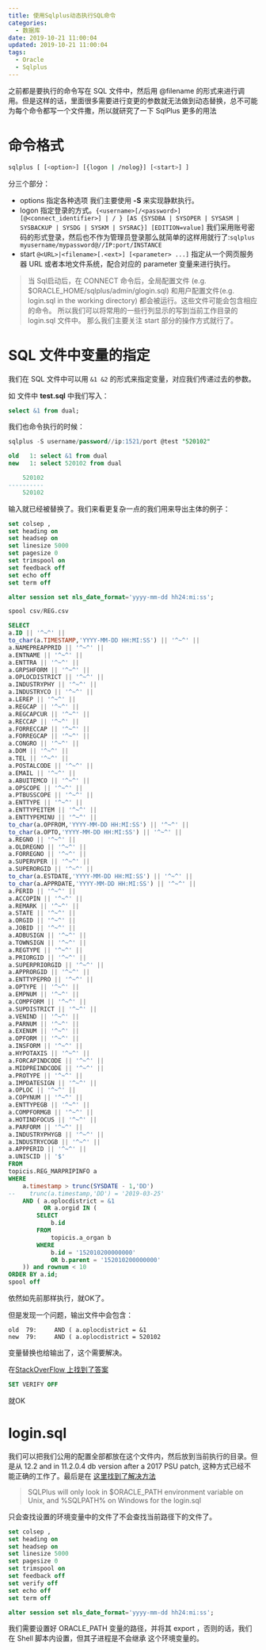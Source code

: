 ```yaml
---
title: 使用Sqlplus动态执行SQL命令
categories:
  - 数据库
date: 2019-10-21 11:00:04
updated: 2019-10-21 11:00:04
tags: 
  - Oracle
  - Sqlplus
---
```

之前都是要执行的命令写在 SQL 文件中，然后用 @filename 的形式来进行调用。但是这样的话，里面很多需要进行变更的参数就无法做到动态替换，总不可能为每个命令都写一个文件撒，所以就研究了一下 SqlPlus 更多的用法

<!--more-->

# 命令格式

```sh
sqlplus [ [<option>] [{logon | /nolog}] [<start>] ]
```

分三个部分：

- options 指定各种选项 我们主要使用  **-S** 来实现静默执行。
- logon 指定登录的方式。`{<username>[/<password>][@<connect_identifier>] | / }
	      [AS {SYSDBA | SYSOPER | SYSASM | SYSBACKUP | SYSDG | SYSKM | SYSRAC}] [EDITION=value]` 我们采用账号密码的形式登录，然后也不作为管理员登录那么就简单的这样用就行了:`sqlplus myusername/mypassword@//IP:port/INSTANCE`
- start `@<URL>|<filename>[.<ext>] [<parameter> ...]` 指定从一个网页服务器 URL 或者本地文件系统，配合对应的 parameter 变量来进行执行。

> 当 Sql启动后，在 CONNECT 命令后，全局配置文件
(e.g. $ORACLE_HOME/sqlplus/admin/glogin.sql) 和用户配置文件(e.g. login.sql in the working directory) 都会被运行。这些文件可能会包含相应的命令。
所以我们可以将常用的一些行列显示的写到当前工作目录的 login.sql 文件中。
那么我们主要关注 start 部分的操作方式就行了。

# SQL 文件中变量的指定

我们在 SQL 文件中可以用 `&1 &2` 的形式来指定变量，对应我们传递过去的参数。

如 文件中 **test.sql** 中我们写入：

```sql
select &1 from dual;
```

我们也命令执行的时候：

```sql
sqlplus -S username/password//ip:1521/port @test "520102"

old   1: select &1 from dual
new   1: select 520102 from dual

    520102
----------
    520102
```
输入就已经被替换了。我们来看更复杂一点的我们用来导出主体的例子：

```sql
set colsep ,
set heading on
set headsep on
set linesize 5000
set pagesize 0
set trimspool on
set feedback off
set echo off
set term off

alter session set nls_date_format='yyyy-mm-dd hh24:mi:ss';

spool csv/REG.csv

SELECT
a.ID || '^~^' || 
to_char(a.TIMESTAMP,'YYYY-MM-DD HH:MI:SS') || '^~^' || 
a.NAMEPREAPPRID || '^~^' || 
a.ENTNAME || '^~^' || 
a.ENTTRA || '^~^' || 
a.GRPSHFORM || '^~^' || 
a.OPLOCDISTRICT || '^~^' || 
a.INDUSTRYPHY || '^~^' || 
a.INDUSTRYCO || '^~^' || 
a.LEREP || '^~^' || 
a.REGCAP || '^~^' || 
a.REGCAPCUR || '^~^' || 
a.RECCAP || '^~^' || 
a.FORRECCAP || '^~^' || 
a.FORREGCAP || '^~^' || 
a.CONGRO || '^~^' || 
a.DOM || '^~^' || 
a.TEL || '^~^' || 
a.POSTALCODE || '^~^' || 
a.EMAIL || '^~^' || 
a.ABUITEMCO || '^~^' || 
a.OPSCOPE || '^~^' || 
a.PTBUSSCOPE || '^~^' || 
a.ENTTYPE || '^~^' || 
a.ENTTYPEITEM || '^~^' || 
a.ENTTYPEMINU || '^~^' || 
to_char(a.OPFROM,'YYYY-MM-DD HH:MI:SS') || '^~^' || 
to_char(a.OPTO,'YYYY-MM-DD HH:MI:SS') || '^~^' || 
a.REGNO || '^~^' || 
a.OLDREGNO || '^~^' || 
a.FORREGNO || '^~^' || 
a.SUPERVPER || '^~^' || 
a.SUPERORGID || '^~^' || 
to_char(a.ESTDATE,'YYYY-MM-DD HH:MI:SS') || '^~^' || 
to_char(a.APPRDATE,'YYYY-MM-DD HH:MI:SS') || '^~^' || 
a.PERID || '^~^' || 
a.ACCOPIN || '^~^' || 
a.REMARK || '^~^' || 
a.STATE || '^~^' || 
a.ORGID || '^~^' || 
a.JOBID || '^~^' || 
a.ADBUSIGN || '^~^' || 
a.TOWNSIGN || '^~^' || 
a.REGTYPE || '^~^' || 
a.PRIORGID || '^~^' || 
a.SUPERPRIORGID || '^~^' || 
a.APPRORGID || '^~^' || 
a.ENTTYPEPRO || '^~^' || 
a.OPTYPE || '^~^' || 
a.EMPNUM || '^~^' || 
a.COMPFORM || '^~^' || 
a.SUPDISTRICT || '^~^' || 
a.VENIND || '^~^' || 
a.PARNUM || '^~^' || 
a.EXENUM || '^~^' || 
a.OPFORM || '^~^' || 
a.INSFORM || '^~^' || 
a.HYPOTAXIS || '^~^' || 
a.FORCAPINDCODE || '^~^' || 
a.MIDPREINDCODE || '^~^' || 
a.PROTYPE || '^~^' || 
a.IMPDATESIGN || '^~^' || 
a.OPLOC || '^~^' || 
a.COPYNUM || '^~^' || 
a.ENTTYPEGB || '^~^' || 
a.COMPFORMGB || '^~^' || 
a.HOTINDFOCUS || '^~^' || 
a.PARFORM || '^~^' || 
a.INDUSTRYPHYGB || '^~^' || 
a.INDUSTRYCOGB || '^~^' || 
a.APPPERID || '^~^' || 
a.UNISCID || '$'
FROM
topicis.REG_MARPRIPINFO a 
WHERE 
    a.timestamp > trunc(SYSDATE - 1,'DD')
--    trunc(a.timestamp,'DD') = '2019-03-25'
    AND ( a.oplocdistrict = &1
          OR a.orgid IN (
        SELECT
            b.id
        FROM
            topicis.a_organ b
        WHERE
            b.id = '152010200000000'
            OR b.parent = '152010200000000'
    )) and rownum < 10
ORDER BY a.id;
spool off
```
依然如先前那样执行，就OK了。

但是发现一个问题，输出文件中会包含：

```
old  79:     AND ( a.oplocdistrict = &1
new  79:     AND ( a.oplocdistrict = 520102
```

变量替换也给输出了，这个需要解决。

在[StackOverFlow 上找到了答案](https://stackoverflow.com/questions/5340716/suppress-output-of-variables-substitution-in-sqlplus)  


```sql
SET VERIFY OFF
```

就OK 

# login.sql

我们可以把我们公用的配置全部都放在这个文件内，然后放到当前执行的目录。但是从 12.2 and in 11.2.0.4 db version after a 2017 PSU patch,  这种方式已经不能正确的工作了。最后是在 [这里找到了解决方法](http://dbaparadise.com/2017/08/how-to-make-login-sql-work-again-in-12-2-and-11-2-0-4/)

> SQLPlus will only look in $ORACLE_PATH environment variable on Unix, and %SQLPATH% on Windows for the login.sql

只会查找设置的环境变量中的文件了不会查找当前路径下的文件了。

```sql
set colsep ,
set heading on
set headsep on
set linesize 5000
set pagesize 0
set trimspool on
set feedback off
set verify off
set echo off
set term off

alter session set nls_date_format='yyyy-mm-dd hh24:mi:ss';
```

我们需要设置好 ORACLE_PATH 变量的路径，并将其 export ，否则的话，我们在 Shell 脚本内设置，但其子进程是不会继承 这个环境变量的。
